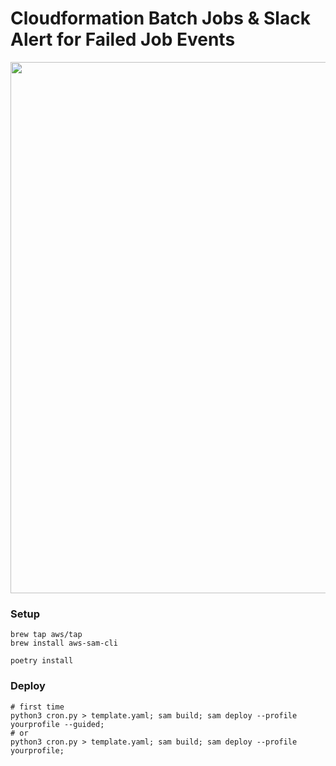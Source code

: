 Cloudformation Batch Jobs & Slack Alert for Failed Job Events
===
<div align="center">
<p>
   <img width="850" src="https://github.com/rayjan0114/infra/tree/main/aws_batch_event_sns_lambda/res/template-designer.png"></a>
</p>
</div>


### Setup
```
brew tap aws/tap
brew install aws-sam-cli

poetry install
```


### Deploy
```
# first time
python3 cron.py > template.yaml; sam build; sam deploy --profile yourprofile --guided;
# or
python3 cron.py > template.yaml; sam build; sam deploy --profile yourprofile;
```

